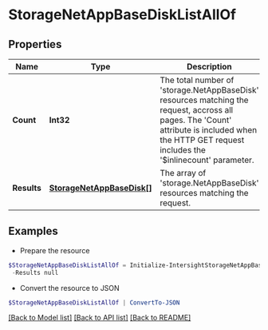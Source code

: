 # StorageNetAppBaseDiskListAllOf
## Properties

Name | Type | Description | Notes
------------ | ------------- | ------------- | -------------
**Count** | **Int32** | The total number of &#39;storage.NetAppBaseDisk&#39; resources matching the request, accross all pages. The &#39;Count&#39; attribute is included when the HTTP GET request includes the &#39;$inlinecount&#39; parameter. | [optional] 
**Results** | [**StorageNetAppBaseDisk[]**](StorageNetAppBaseDisk.md) | The array of &#39;storage.NetAppBaseDisk&#39; resources matching the request. | [optional] 

## Examples

- Prepare the resource
```powershell
$StorageNetAppBaseDiskListAllOf = Initialize-IntersightStorageNetAppBaseDiskListAllOf  -Count null `
 -Results null
```

- Convert the resource to JSON
```powershell
$StorageNetAppBaseDiskListAllOf | ConvertTo-JSON
```

[[Back to Model list]](../README.md#documentation-for-models) [[Back to API list]](../README.md#documentation-for-api-endpoints) [[Back to README]](../README.md)

